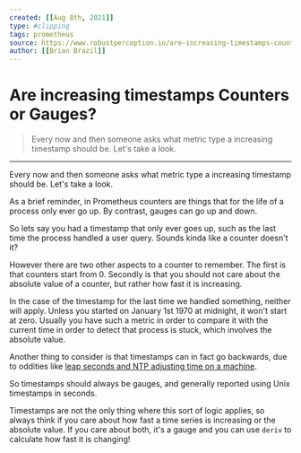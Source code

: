 ```yaml
---
created: [[Aug 8th, 2021]]
type: #clipping
tags: prometheus 
source: https://www.robustperception.io/are-increasing-timestamps-counters-or-gauges
author: [[Brian Brazil]] 
---
```

# Are increasing timestamps Counters or Gauges?

> Every now and then someone asks what metric type a increasing timestamp should be. Let's take a look.

---
Every now and then someone asks what metric type a increasing timestamp should be. Let's take a look.

As a brief reminder, in Prometheus counters are things that for the life of a process only ever go up. By contrast, gauges can go up and down.

So lets say you had a timestamp that only ever goes up, such as the last time the process handled a user query. Sounds kinda like a counter doesn't it?

However there are two other aspects to a counter to remember. The first is that counters start from 0. Secondly is that you should not care about the absolute value of a counter, but rather how fast it is increasing.

In the case of the timestamp for the last time we handled something, neither will apply. Unless you started on January 1st 1970 at midnight, it won't start at zero. Usually you have such a metric in order to compare it with the current time in order to detect that process is stuck, which involves the absolute value.

Another thing to consider is that timestamps can in fact go backwards, due to oddities like [leap seconds and NTP adjusting time on a machine](http://infiniteundo.com/post/25326999628/falsehoods-programmers-believe-about-time).

So timestamps should always be gauges, and generally reported using Unix timestamps in seconds.

Timestamps are not the only thing where this sort of logic applies, so always think if you care about how fast a time series is increasing or the absolute value. If you care about both, it's a gauge and you can use `deriv` to calculate how fast it is changing!
